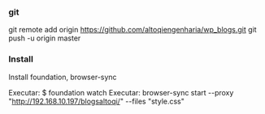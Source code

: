### git
git remote add origin https://github.com/altoqiengenharia/wp_blogs.git
git push -u origin master


### Install

Install foundation, browser-sync


Executar: $ foundation watch
Executar: browser-sync start --proxy "http://192.168.10.197/blogsaltoqi/" --files "style.css"
